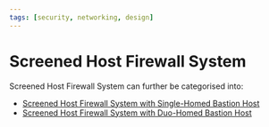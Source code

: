 ```yaml
---
tags: [security, networking, design]
---
```


# Screened Host Firewall System

Screened Host Firewall System can further be categorised into:
- [Screened Host Firewall System with Single-Homed Bastion Host](202302131830.md)
- [Screened Host Firewall System with Duo-Homed Bastion Host](202302131838.md)
